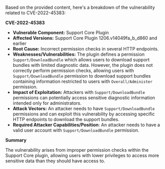Based on the provided content, here's a breakdown of the vulnerability related to CVE-2022-45383:

**CVE-2022-45383**

*   **Vulnerable Component:** Support Core Plugin
*   **Affected Versions:**  Support Core Plugin 1206.v14049fa_b_d860 and earlier
*   **Root Cause:** Incorrect permission checks in several HTTP endpoints.
*   **Weaknesses/Vulnerabilities:** The plugin defines a permission `Support/DownloadBundle` which allows users to download support bundles with limited diagnostic data. However, the plugin does not correctly perform permission checks, allowing users with `Support/DownloadBundle` permission to download support bundles containing information restricted to users with `Overall/Administer` permission.
*   **Impact of Exploitation:** Attackers with `Support/DownloadBundle` permissions can potentially access sensitive diagnostic information intended only for administrators.
*   **Attack Vectors:** An attacker needs to have `Support/DownloadBundle` permissions and can exploit this vulnerability by accessing specific HTTP endpoints to download the support bundles.
*  **Required Attacker Capabilities/Position**: An attacker needs to have a valid user account with `Support/DownloadBundle` permission.

**Summary**

The vulnerability arises from improper permission checks within the Support Core plugin, allowing users with lower privileges to access more sensitive data than they should have access to.